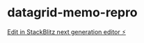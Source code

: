 # datagrid-memo-repro

[Edit in StackBlitz next generation editor ⚡️](https://stackblitz.com/~/github.com/Fruitseller/datagrid-memo-repro)